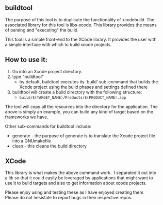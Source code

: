 buildtool
--
The purpose of this tool is to duplicate the functionality of xcodebuild.
The associated library for this tool is libs-xcode.   This library provides
the means of parsing and "executing" the build.

This tool is a simple front-end to the XCode library.  It provides
the user with a simple interface with which to build xcode projects.

How to use it:
----
1) Go into an Xcode project directory.
2) type "buildtool"
   * by default, buildtool executes its 'build' sub-command
   that builds the Xcode project using the build phases and
   settings defined there
3) buildtool will create a build directory with the following structure:
   * ```build/$(TARGET_NAME)/Products/$(PRODUCT_NAME).app```

The tool will copy all the resources into the directory for the application.
The above is simply an example, you can build any kind of target based on the
frameworks we have.

Other sub-commands for buildtool include:
* generate - the purpose of generate is to translate the Xcode
  project file into a GNUmakefile
* clean - this cleans the build directory

XCode
----
This library is what makes the above command work.  I separated it out into
a lib so that it could easily be leveraged by applications that might want
to use it to build targets and also to get information about xcode projects.

Please enjoy using and testing these as I have enjoyed creating them.
Please do not hesistate to report bugs in their respective repos.
